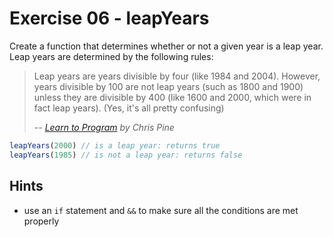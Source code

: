 # Exercise 06 - leapYears

Create a function that determines whether or not a given year is a leap year. Leap years are determined by the 
following rules:

> Leap years are years divisible by four (like 1984 and 2004). However, years divisible by 100 are not leap years 
(such as 1800 and 1900) unless they are divisible by 400 (like 1600 and 2000, which were in fact leap years). 
(Yes, it's all pretty confusing)
>
> -- <cite>[Learn to Program](https://pine.fm/LearnToProgram/chap_06.html) by Chris Pine</cite>

```javascript
leapYears(2000) // is a leap year: returns true
leapYears(1985) // is not a leap year: returns false
```


## Hints
- use an `if` statement and `&&` to make sure all the conditions are met properly
